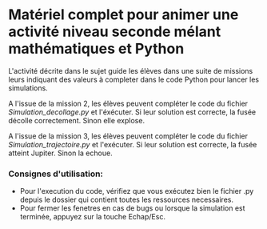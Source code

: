 # Matériel complet pour animer une activité niveau seconde mélant mathématiques et Python

L'activité décrite dans le sujet guide les élèves dans une suite de missions leurs indiquant des valeurs à completer dans le code Python pour lancer les simulations.

A l'issue de la mission 2, les élèves peuvent compléter le code du fichier _Simulation_decollage.py_ et l'éxécuter. Si leur solution est correcte, la fusée décolle correctement. Sinon elle explose.

A l'issue de la mission 3, les élèves peuvent compléter le code du fichier _Simulation_trajectoire.py_ et l'exécuter. Si leur solution est correcte, la fusée atteint Jupiter. Sinon la echoue.

### Consignes d'utilisation:
- Pour l'execution du code, vérifiez que vous exécutez bien le fichier .py depuis le dossier qui contient toutes les ressources necessaires.
- Pour fermer les fenetres en cas de bugs ou lorsque la simulation est terminée, appuyez sur la touche Echap/Esc.
